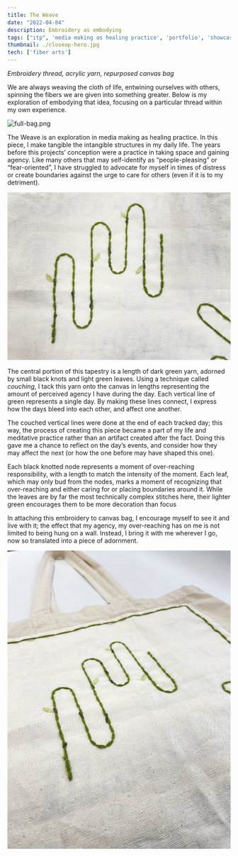 ```yaml
---
title: The Weave
date: "2022-04-04"
description: Embroidery as embodying
tags: ["itp", 'media making as healing practice', 'portfolio', 'showcase']
thumbnail: ./closeup-hero.jpg
tech: ['fiber arts']
---
```

*Embroidery thread, acrylic yarn, repurposed canvas bag*

We are always weaving the cloth of life, entwining ourselves with others, spinning the fibers we are given into something greater. Below is my exploration of embodying that idea, focusing on a particular thread within my own experience.

![full-bag.png](./full-bag.png)

The Weave is an exploration in media making as healing practice. In this piece, I make tangible the intangible structures in my daily life. The years before this projects’ conception were a practice in taking space and gaining agency. Like many others that may self-identify as “people-pleasing” or “fear-oriented”, I have struggled to advocate for myself in times of distress or create boundaries against the urge to care for others (even if it is to my detriment).

![framework-closeup.jpg](./framework-closeup.jpg)

The central portion of this tapestry is a length of dark green yarn, adorned by small black knots and light green leaves. Using a technique called *couching*, I tack this yarn onto the canvas in lengths representing the amount of perceived agency I have during the day. Each vertical line of green represents a single day. By making these lines connect, I express how the days bleed into each other, and affect one another.

The couched vertical lines were done at the end of each tracked day; this way, the process of creating this piece became a part of my life and meditative practice rather than an artifact created after the fact. Doing this gave me a chance to reflect on the day’s events, and consider how they may affect the next (or how the one before may have shaped this one).

Each black knotted node represents a moment of over-reaching responsibility, with a length to match the intensity of the moment. Each leaf, which may only bud from the nodes, marks a moment of recognizing that over-reaching and either caring for or placing boundaries around it. While the leaves are by far the most technically complex stitches here, their lighter green encourages them to be more decoration than focus

In attaching this embroidery to canvas bag, I encourage myself to see it and live with it; the effect that my agency, my over-reaching has on me is not limited to being hung on a wall. Instead, I bring it with me wherever I go, now so translated into a piece of adornment.

![Another photo, with bag at angle](./bag-at-angle.jpg)
